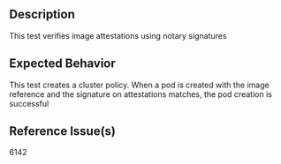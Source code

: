 ## Description

This test verifies image attestations using notary signatures

## Expected Behavior

This test creates a cluster policy.
When a pod is created with the image reference and the signature on attestations matches, the pod creation is successful

## Reference Issue(s)

6142
